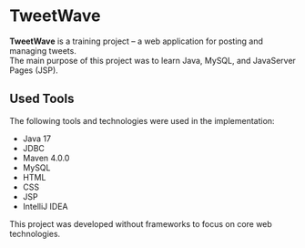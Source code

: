 # TweetWave  

**TweetWave** is a training project – a web application for posting and managing tweets.  
The main purpose of this project was to learn Java, MySQL, and JavaServer Pages (JSP).  

## Used Tools  

The following tools and technologies were used in the implementation:  

- Java 17  
- JDBC  
- Maven 4.0.0  
- MySQL  
- HTML  
- CSS  
- JSP  
- IntelliJ IDEA  

This project was developed without frameworks to focus on core web technologies.
